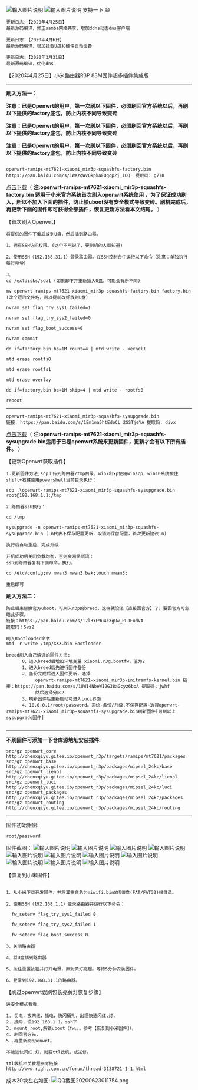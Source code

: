 ![输入图片说明](https://images.gitee.com/uploads/images/2020/0329/060357_d50dc364_899222.jpeg "QQ截图20200329060210.jpg")
![输入图片说明](https://images.gitee.com/uploads/images/2020/0329/060408_475d69a4_899222.jpeg "QQ截图20200329060118.jpg")
 支持一下 :smile: 

```
更新日志:【2020年4月25日】
最新源码编译，修正samba网络共享，增加ddns动态dns客户端

更新日志:【2020年4月6日】
最新源码编译，增加挂载U盘和硬件自动设备

更新日志:【2020年3月31日】
最新源码编译，优化dns
```

【2020年4月25日】小米路由器R3P 83M固件超多插件集成版









----------------------------------------------------------------------------------------------------------------------------
 **刷入方法一：** 

 **注意：已是Openwrt的用户，第一次刷以下固件，必须刷回官方系统以后，再刷以下提供的factory底包，防止内核不同导致变砖** 

 **注意：已是Openwrt的用户，第一次刷以下固件，必须刷回官方系统以后，再刷以下提供的factory底包，防止内核不同导致变砖** 

 **注意：已是Openwrt的用户，第一次刷以下固件，必须刷回官方系统以后，再刷以下提供的factory底包，防止内核不同导致变砖** 
```

openwrt-ramips-mt7621-xiaomi_mir3p-squashfs-factory.bin
https://pan.baidu.com/s/1WXzqWvOkpkaFOqqp2j_1OQ  提取码: g778
```
[点击下载](https://pan.baidu.com/s/1WXzqWvOkpkaFOqqp2j_1OQ)（ **注:openwrt-ramips-mt7621-xiaomi_mir3p-squashfs-factory.bin  **适用于小米官方系统首次刷入openwrt系统使用**  ，为了保证成功刷入，所以不加入下面的插件，防止锁uboot没有安全模式导致变砖。刷机完成后，再更新下面的固件即可获得全部插件，恢复更新方法看本文结尾。** ）

【首次刷入Openwrt】

```
将提供的固件下载后放到U盘，然后插到路由器。

1、拥有SSH访问权限。(这个不用说了，要刷机的人都知道)

2、使用SSH（192.168.31.1）登录路由器。在SSH控制台中运行以下命令（注意：单独执行每行命令）

3、
cd /extdisks/sda1 (如果卸下并重新插入U盘，可能会有所不同)

mv openwrt-ramips-mt7621-xiaomi_mir3p-squashfs-factory.bin factory.bin (改个短的文件名，可以提前改好放到U盘）

nvram set flag_try_sys1_failed=1

nvram set flag_try_sys2_failed=0

nvram set flag_boot_success=0

nvram commit

dd if=factory.bin bs=1M count=4 | mtd write - kernel1

mtd erase rootfs0

mtd erase rootfs1

mtd erase overlay

dd if=factory.bin bs=1M skip=4 | mtd write - rootfs0

reboot
```
----------------------------------------------------------------------------------------------------------------------------

```
openwrt-ramips-mt7621-xiaomi_mir3p-squashfs-sysupgrade.bin
链接: https://pan.baidu.com/s/1Em1na5htEdoCL_2SSTjeYA 提取码: divx
```
[点击下载](https://pan.baidu.com/s/1Em1na5htEdoCL_2SSTjeYA)（ **注:openwrt-ramips-mt7621-xiaomi_mir3p-squashfs-sysupgrade.bin适用于已是openwrt系统来更新固件，更新才会有以下所有插件。** ）

【更新Openwrt获取插件】
```
1.更新固件方法,scp上传到路由器/tmp目录，win7和xp使用winscp，win10系统按住shift+右键使用powershell当前目录执行：

scp .\openwrt-ramips-mt7621-xiaomi_mir3p-squashfs-sysupgrade.bin root@192.168.1.1:/tmp

2.路由器ssh执行：

cd /tmp

sysupgrade -n openwrt-ramips-mt7621-xiaomi_mir3p-squashfs-sysupgrade.bin (-n代表不保存配置更新，取消则保留配置，首次更新建议-n)

执行后自动重启，完成升级

开机成功后关闭负载均衡，否则会网络断流：
ssh到路由器复制下面命令，执行。

cd /etc/config;mv mwan3 mwan3.bak;touch mwan3;

重启即可

```

 **刷入方法二：** 
```
防止后患替换官方uboot，可刷入r3p的breed，这样就没法【直接回官方】了。要回官方可忽略此步骤。
链接：https://pan.baidu.com/s/17l3YE9u4cXgUw_PLJFudVA 
提取码：5vz2

刷入Bootloader命令
mtd -r write /tmp/XXX.bin Bootloader

breed刷入自己编译的固件方法:
      0、进入breed后增加环境变量 xiaomi.r3g.bootfw，值为2
      1、进入breed后先进行固件备份
      2、备份完成后进入固件更新，选择
           openwrt-ramips-mt7621-xiaomi_mir3p-initramfs-kernel.bin 链接：https://pan.baidu.com/s/1UWI4NbeWI2G38aGcyz6boA 提取码：jwhf
           然后选择分区2
      3、刷新固件后重新启动可进入Luci界面
      4、10.0.0.1/root/password。系统-备份/升级,不保存配置-选择openwrt-ramips-mt7621-xiaomi_mir3p-squashfs-sysupgrade.bin刷新固件[可刷以上sysupgrade固件]
    
```
----------------------------------------------------------------------------------------------------------------------------



 **不刷固件可添加一下仓库源地址安装插件:** 
```
src/gz openwrt_core http://chenxqiyu.gitee.io/openwrt_r3p/targets/ramips/mt7621/packages
src/gz openwrt_base http://chenxqiyu.gitee.io/openwrt_r3p/packages/mipsel_24kc/base
src/gz openwrt_lienol http://chenxqiyu.gitee.io/openwrt_r3p/packages/mipsel_24kc/lienol
src/gz openwrt_luci http://chenxqiyu.gitee.io/openwrt_r3p/packages/mipsel_24kc/luci
src/gz openwrt_packages http://chenxqiyu.gitee.io/openwrt_r3p/packages/mipsel_24kc/packages
src/gz openwrt_routing http://chenxqiyu.gitee.io/openwrt_r3p/packages/mipsel_24kc/routing
```
----------------------------------------------------------------------------------------------------------------------------

固件初始账密:
```
root/password
```
固件截图：
![输入图片说明](https://images.gitee.com/uploads/images/2020/0329/062640_897db8fb_899222.jpeg "0.jpg")
![输入图片说明](https://images.gitee.com/uploads/images/2020/0329/060252_0bac71f6_899222.jpeg "2.jpg")
![输入图片说明](https://images.gitee.com/uploads/images/2020/0329/060338_8609d585_899222.jpeg "8.jpg")
![输入图片说明](https://images.gitee.com/uploads/images/2020/0329/060318_4b47f17b_899222.jpeg "5.jpg")
![输入图片说明](https://images.gitee.com/uploads/images/2020/0329/060304_b5b5f0c3_899222.jpeg "6.jpg")
![输入图片说明](https://images.gitee.com/uploads/images/2020/0329/060329_ef223521_899222.jpeg "7.jpg")
![输入图片说明](https://images.gitee.com/uploads/images/2020/0329/072716_574cb3dd_899222.jpeg "4.jpg")
![输入图片说明](https://images.gitee.com/uploads/images/2020/0401/005339_28a69375_899222.jpeg "QQ截图20200329093133.jpg")
![输入图片说明](https://images.gitee.com/uploads/images/2020/0401/005353_30ccdece_899222.jpeg "QQ截图20200329154613.jpg")
![输入图片说明](https://images.gitee.com/uploads/images/2020/0425/162352_d420a61c_899222.png "QQ截图20200425162152.png")
![输入图片说明](https://images.gitee.com/uploads/images/2020/0401/005417_b4df614f_899222.jpeg "pro.jpg")


【恢复到小米固件】

```

1、从小米下载开发固件，并将其重命名为miwifi.bin放到U盘(FAT/FAT32)根目录。

2、使用SSH（192.168.1.1）登录路由器并运行以下命令：

  fw_setenv flag_try_sys1_failed 0

  fw_setenv flag_try_sys2_failed 1

  fw_setenv flag_boot_success 0

3、关闭路由器

4、将U盘插到路由器

5、按住重置按钮并打开电源，直到黄灯亮起。等待5分钟安装固件。

6、登录到192.168.31.1的路由器。

```
【刷过openwrt误刷包长亮黄灯恢复步骤】

```
进安全模式看看，

1. 关电，拔网线，插电，快闪桶孔，出现快速闪红.灯，
2. 接网，设192.168.1.1，ssh下
3. mount_root,解锁uboot（fw。。。参考【恢复到小米固件】），
4. 刷回官方先，
5 .再重新刷openwrt。

不能进快闪红.灯，就要ttl救机，或送修。

ttl救机相关教程参考链接
http://www.right.com.cn/forum/thread-3138721-1-1.html
```
成本20块左右如图:
![](https://images.gitee.com/uploads/images/2020/0623/011827_e32eac27_899222.png "QQ截图20200623011754.png")
